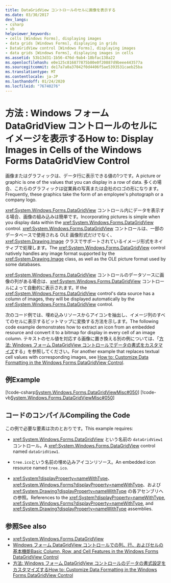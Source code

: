 ```yaml
---
title: DataGridView コントロールのセルに画像を表示する
ms.date: 03/30/2017
dev_langs:
- csharp
- vb
helpviewer_keywords:
- cells [Windows Forms], displaying images
- data grids [Windows Forms], displaying in grids
- DataGridView control [Windows Forms], displaying images
- data grids [Windows Forms], displaying images in cells
ms.assetid: 53b13d31-1b56-476d-9ab4-18bfac138a22
ms.openlocfilehash: e0e125c816877875b80e0f20887d9beee443577a
ms.sourcegitcommit: de17a7a0a37042f0d4406f5ae5393531caeb25ba
ms.translationtype: MT
ms.contentlocale: ja-JP
ms.lasthandoff: 01/24/2020
ms.locfileid: "76740276"
---
```

# <a name="how-to-display-images-in-cells-of-the-windows-forms-datagridview-control"></a><span data-ttu-id="fb862-102">方法 : Windows フォーム DataGridView コントロールのセルにイメージを表示する</span><span class="sxs-lookup"><span data-stu-id="fb862-102">How to: Display Images in Cells of the Windows Forms DataGridView Control</span></span>
<span data-ttu-id="fb862-103">画像またはグラフィックは、データ行に表示できる値の1つです。</span><span class="sxs-lookup"><span data-stu-id="fb862-103">A picture or graphic is one of the values that you can display in a row of data.</span></span> <span data-ttu-id="fb862-104">多くの場合、これらのグラフィックは従業員の写真または会社のロゴの形になります。</span><span class="sxs-lookup"><span data-stu-id="fb862-104">Frequently, these graphics take the form of an employee's photograph or a company logo.</span></span>  
  
 <span data-ttu-id="fb862-105"><xref:System.Windows.Forms.DataGridView> コントロール内にデータを表示する場合、画像の組み込みは簡単です。</span><span class="sxs-lookup"><span data-stu-id="fb862-105">Incorporating pictures is simple when you display data within the <xref:System.Windows.Forms.DataGridView> control.</span></span> <span data-ttu-id="fb862-106"><xref:System.Windows.Forms.DataGridView> コントロールは、一部のデータベースで使用される OLE 画像形式だけでなく、<xref:System.Drawing.Image> クラスでサポートされているイメージ形式をネイティブで処理します。</span><span class="sxs-lookup"><span data-stu-id="fb862-106">The <xref:System.Windows.Forms.DataGridView> control natively handles any image format supported by the <xref:System.Drawing.Image> class, as well as the OLE picture format used by some databases.</span></span>  
  
 <span data-ttu-id="fb862-107"><xref:System.Windows.Forms.DataGridView> コントロールのデータソースに画像の列がある場合は、<xref:System.Windows.Forms.DataGridView> コントロールによって自動的に表示されます。</span><span class="sxs-lookup"><span data-stu-id="fb862-107">If the <xref:System.Windows.Forms.DataGridView> control's data source has a column of images, they will be displayed automatically by the <xref:System.Windows.Forms.DataGridView> control.</span></span>  
  
 <span data-ttu-id="fb862-108">次のコード例では、埋め込みリソースからアイコンを抽出し、イメージ列のすべてのセルに表示するビットマップに変換する方法を示します。</span><span class="sxs-lookup"><span data-stu-id="fb862-108">The following code example demonstrates how to extract an icon from an embedded resource and convert it to a bitmap for display in every cell of an image column.</span></span> <span data-ttu-id="fb862-109">テキストのセル値を対応する画像に置き換える別の例については、「[方法: Windows フォーム DataGridView コントロールでデータの書式をカスタマイズ](how-to-customize-data-formatting-in-the-windows-forms-datagridview-control.md)する」を参照してください。</span><span class="sxs-lookup"><span data-stu-id="fb862-109">For another example that replaces textual cell values with corresponding images, see [How to: Customize Data Formatting in the Windows Forms DataGridView Control](how-to-customize-data-formatting-in-the-windows-forms-datagridview-control.md).</span></span>  
  
## <a name="example"></a><span data-ttu-id="fb862-110">例</span><span class="sxs-lookup"><span data-stu-id="fb862-110">Example</span></span>  
 [!code-csharp[System.Windows.Forms.DataGridViewMisc#050](~/samples/snippets/csharp/VS_Snippets_Winforms/System.Windows.Forms.DataGridViewMisc/CS/datagridviewmisc.cs#050)]
 [!code-vb[System.Windows.Forms.DataGridViewMisc#050](~/samples/snippets/visualbasic/VS_Snippets_Winforms/System.Windows.Forms.DataGridViewMisc/VB/datagridviewmisc.vb#050)]  
  
## <a name="compiling-the-code"></a><span data-ttu-id="fb862-111">コードのコンパイル</span><span class="sxs-lookup"><span data-stu-id="fb862-111">Compiling the Code</span></span>  
 <span data-ttu-id="fb862-112">この例で必要な要素は次のとおりです。</span><span class="sxs-lookup"><span data-stu-id="fb862-112">This example requires:</span></span>  
  
- <span data-ttu-id="fb862-113"><xref:System.Windows.Forms.DataGridView> という名前の `dataGridView1` コントロール。</span><span class="sxs-lookup"><span data-stu-id="fb862-113">A <xref:System.Windows.Forms.DataGridView> control named `dataGridView1`.</span></span>  
  
- <span data-ttu-id="fb862-114">`tree.ico`という名前の埋め込みアイコンリソース。</span><span class="sxs-lookup"><span data-stu-id="fb862-114">An embedded icon resource named `tree.ico`.</span></span>  
  
- <span data-ttu-id="fb862-115"><xref:System?displayProperty=nameWithType>、<xref:System.Windows.Forms?displayProperty=nameWithType>、および <xref:System.Drawing?displayProperty=nameWithType> の各アセンブリへの参照。</span><span class="sxs-lookup"><span data-stu-id="fb862-115">References to the <xref:System?displayProperty=nameWithType>, <xref:System.Windows.Forms?displayProperty=nameWithType>, and <xref:System.Drawing?displayProperty=nameWithType> assemblies.</span></span>  
  
## <a name="see-also"></a><span data-ttu-id="fb862-116">参照</span><span class="sxs-lookup"><span data-stu-id="fb862-116">See also</span></span>

- <xref:System.Windows.Forms.DataGridView>
- [<span data-ttu-id="fb862-117">Windows フォーム DataGridView コントロールでの列、行、およびセルの基本機能</span><span class="sxs-lookup"><span data-stu-id="fb862-117">Basic Column, Row, and Cell Features in the Windows Forms DataGridView Control</span></span>](basic-column-row-and-cell-features-wf-datagridview-control.md)
- [<span data-ttu-id="fb862-118">方法: Windows フォーム DataGridView コントロールのデータの書式設定をカスタマイズする</span><span class="sxs-lookup"><span data-stu-id="fb862-118">How to: Customize Data Formatting in the Windows Forms DataGridView Control</span></span>](how-to-customize-data-formatting-in-the-windows-forms-datagridview-control.md)
